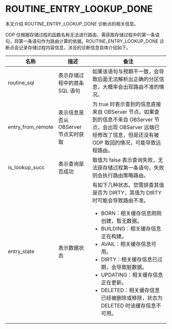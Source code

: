 # ROUTINE_ENTRY_LOOKUP_DONE
<!-- 诊断点名字有变化 -->
本文介绍 ROUTINE_ENTRY_LOOKUP_DONE 诊断点的相关信息。

ODP 仅根据存储过程的函数名称无法进行路由，需获取存储过程中的第一条语句，将第一条语句作为路由计算的依据。ROUTINE_ENTRY_LOOKUP_DONE 诊断点会记录存储过程内容信息，涉及的诊断信息具体介绍如下。

|  名称     |  描述    | 备注     |
|-----------|----------|----------|
| routine_sql | 表示存储过程中的首条 SQL 语句    | 如果该语句与预期不一致，会导致后面无法解析出正确的分区信息，大概率会出现路由不准的情况。  |
| entry_from_remote |  表示信息是否从 OBServer 节点实时获取      | 为 true 时表示查到的信息直接来自 OBServer 节点。如果查到的信息不来自 OBServer 节点，会出现 OBServer 远端已经修改了信息，但是还没有被 ODP 取回的情况，可能导致远程路由。  |
| is_lookup_succ |  表示查询是否成功      | 取值为 false 表示查询失败，无法获存储过程第一条语句，失败则会执行路由策略路由。    |
| entry_state |  表示数据状态      | 有如下几种状态。您需排查其值是否为 DIRTY，其值为 DIRTY 时可能会导致路由不准。<ul><li>BORN：相关缓存信息刚刚创建，暂无数据。</li><li>BUILDING：相关缓存信息正在构建。</li><li>AVAIL：相关缓存信息可用。</li><li>DIRTY：相关缓存信息已过期，会导致脏数据。</li><li>UPDATING：相关缓存信息正在更新。</li><li>DELETED：相关缓存信息已经被删除或移除，状态为 DELETED 时该缓存信息不可用。</li></ul>  |
